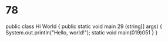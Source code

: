 # 78
public class Hi World {
    public static void main 29 (string[] args) {
        System.out.println("Hello, world!");
        static void main(019)051
    }
}
